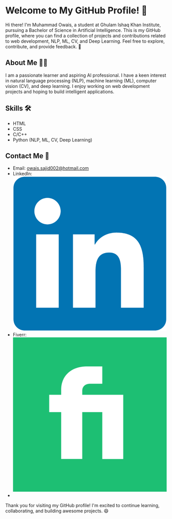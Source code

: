 # Welcome to My GitHub Profile! 👋

Hi there! I'm Muhammad Owais, a student at Ghulam Ishaq Khan Institute, pursuing a Bachelor of Science in Artificial Intelligence. This is my GitHub profile, where you can find a collection of projects and contributions related to web development, NLP, ML, CV, and Deep Learning. Feel free to explore, contribute, and provide feedback. 🚀

## About Me 🙋‍♂️

I am a passionate learner and aspiring AI professional. I have a keen interest in natural language processing (NLP), machine learning (ML), computer vision (CV), and deep learning. I enjoy working on web development projects and hoping to build intelligent applications.

## Skills 🛠️

- HTML
- CSS
- C/C++
- Python (NLP, ML, CV, Deep Learning)

## Contact Me 📩

- Email: [owais.sajid002@hotmail.com](mailto:owais.sajid002@hotmail.com)
- LinkedIn: [![LinkedIn](linkedin-logo.png)](https://www.linkedin.com/in/muhammad-owais-4b58a91bb)
- Fiverr: [![Fiverr](fiverr-logo.png)](https://www.fiverr.com/s/Qav0Be)
- 
Thank you for visiting my GitHub profile! I'm excited to continue learning, collaborating, and building awesome projects. 😄
